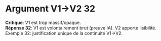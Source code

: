 # Argument V1→V2 32
**Critique**: V1 est trop massif/opaque.  
**Réponse 32**: V1 est volontairement brut (preuve IA). V2 apporte lisibilité.  
Exemple 32: justification unique de la continuité V1→V2.
